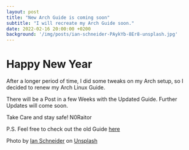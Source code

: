 ```yaml
---
layout: post
title: "New Arch Guide is coming soon"
subtitle: "I will recreate my Arch Guide soon."
date: 2022-02-16 20:00:00 +0200
background: '/img/posts/ian-schneider-PAykYb-8Er8-unsplash.jpg'
---
```


# Happy New Year
After a longer period of time, I did some tweaks on my Arch setup, so I decided to renew my Arch Linux Guide.

There will be a Post in a few Weeks with the Updated Guide. Further Updates will come soon.

Take Care and stay safe!
N0Raitor

P.S. Feel free to check out the old Guide [here](https://n0raitor.com/archlinux)

Photo by [Ian Schneider](https://unsplash.com/@goian?utm_source=unsplash&utm_medium=referral&utm_content=creditCopyText) on [Unsplash](https://unsplash.com/s/photos/new?utm_source=unsplash&utm_medium=referral&utm_content=creditCopyText)
